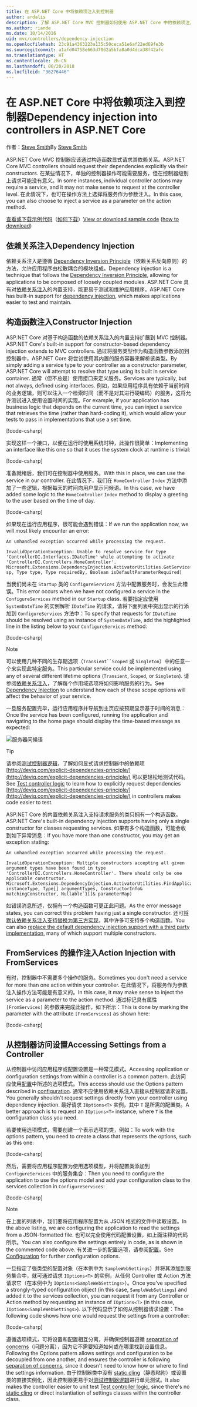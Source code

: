 ```yaml
---
title: 在 ASP.NET Core 中将依赖项注入到控制器
author: ardalis
description: 了解 ASP.NET Core MVC 控制器如何使用 ASP.NET Core 中的依赖项注入通过构造函数显式请求其依赖项。
ms.author: riande
ms.date: 10/14/2016
uid: mvc/controllers/dependency-injection
ms.openlocfilehash: 23c91a4363223a135c50ceca51e6af22ed69fe3b
ms.sourcegitcommit: a1afd04758e663d7062a5bfa8a0d4dca38f42afc
ms.translationtype: HT
ms.contentlocale: zh-CN
ms.lasthandoff: 06/20/2018
ms.locfileid: "36276446"
---
```

# <a name="dependency-injection-into-controllers-in-aspnet-core"></a><span data-ttu-id="799b1-103">在 ASP.NET Core 中将依赖项注入到控制器</span><span class="sxs-lookup"><span data-stu-id="799b1-103">Dependency injection into controllers in ASP.NET Core</span></span>

<a name="dependency-injection-controllers"></a>

<span data-ttu-id="799b1-104">作者：[Steve Smith](https://ardalis.com/)</span><span class="sxs-lookup"><span data-stu-id="799b1-104">By [Steve Smith](https://ardalis.com/)</span></span>

<span data-ttu-id="799b1-105">ASP.NET Core MVC 控制器应该通过构造函数显式请求其依赖关系。</span><span class="sxs-lookup"><span data-stu-id="799b1-105">ASP.NET Core MVC controllers should request their dependencies explicitly via their constructors.</span></span> <span data-ttu-id="799b1-106">在某些情况下，单独的控制器操作可能需要服务，但在控制器级别上请求可能没有意义。</span><span class="sxs-lookup"><span data-stu-id="799b1-106">In some instances, individual controller actions may require a service, and it may not make sense to request at the controller level.</span></span> <span data-ttu-id="799b1-107">在此情况下，也可在操作方法上选择将服务作为参数注入。</span><span class="sxs-lookup"><span data-stu-id="799b1-107">In this case, you can also choose to inject a service as a parameter on the action method.</span></span>

<span data-ttu-id="799b1-108">[查看或下载示例代码](https://github.com/aspnet/Docs/tree/master/aspnetcore/mvc/controllers/dependency-injection/sample)（[如何下载](xref:tutorials/index#how-to-download-a-sample)）</span><span class="sxs-lookup"><span data-stu-id="799b1-108">[View or download sample code](https://github.com/aspnet/Docs/tree/master/aspnetcore/mvc/controllers/dependency-injection/sample) ([how to download](xref:tutorials/index#how-to-download-a-sample))</span></span>

## <a name="dependency-injection"></a><span data-ttu-id="799b1-109">依赖关系注入</span><span class="sxs-lookup"><span data-stu-id="799b1-109">Dependency Injection</span></span>

<span data-ttu-id="799b1-110">依赖关系注入是遵循 [Dependency Inversion Principle](http://deviq.com/dependency-inversion-principle/)（依赖关系反向原则）的方法，允许应用程序由松散耦合的模块组成。</span><span class="sxs-lookup"><span data-stu-id="799b1-110">Dependency injection is a technique that follows the [Dependency Inversion Principle](http://deviq.com/dependency-inversion-principle/), allowing for applications to be composed of loosely coupled modules.</span></span> <span data-ttu-id="799b1-111">ASP.NET Core 具有对[依赖关系注入](../../fundamentals/dependency-injection.md)的内置支持，能更易于测试和维护应用程序。</span><span class="sxs-lookup"><span data-stu-id="799b1-111">ASP.NET Core has built-in support for [dependency injection](../../fundamentals/dependency-injection.md), which makes applications easier to test and maintain.</span></span>

## <a name="constructor-injection"></a><span data-ttu-id="799b1-112">构造函数注入</span><span class="sxs-lookup"><span data-stu-id="799b1-112">Constructor Injection</span></span>

<span data-ttu-id="799b1-113">ASP.NET Core 对基于构造函数的依赖关系注入的内置支持扩展到 MVC 控制器。</span><span class="sxs-lookup"><span data-stu-id="799b1-113">ASP.NET Core's built-in support for constructor-based dependency injection extends to MVC controllers.</span></span> <span data-ttu-id="799b1-114">通过将服务类型作为构造函数参数添加到控制器中，ASP.NET Core 将尝试使用其内置的服务容器来解析该类型。</span><span class="sxs-lookup"><span data-stu-id="799b1-114">By simply adding a service type to your controller as a constructor parameter, ASP.NET Core will attempt to resolve that type using its built in service container.</span></span> <span data-ttu-id="799b1-115">通常（但不总是）使用接口来定义服务。</span><span class="sxs-lookup"><span data-stu-id="799b1-115">Services are typically, but not always, defined using interfaces.</span></span> <span data-ttu-id="799b1-116">例如，如果应用程序具有依赖于当前时间的业务逻辑，则可以注入一个检索时间（而不是对其进行硬编码）的服务，这将允许测试进入使用设置时间的实现。</span><span class="sxs-lookup"><span data-stu-id="799b1-116">For example, if your application has business logic that depends on the current time, you can inject a service that retrieves the time (rather than hard-coding it), which would allow your tests to pass in implementations that use a set time.</span></span>

[!code-csharp[](dependency-injection/sample/src/ControllerDI/Interfaces/IDateTime.cs)]


<span data-ttu-id="799b1-117">实现这样一个接口，以便在运行时使用系统时钟，此操作很简单：</span><span class="sxs-lookup"><span data-stu-id="799b1-117">Implementing an interface like this one so that it uses the system clock at runtime is trivial:</span></span>

[!code-csharp[](dependency-injection/sample/src/ControllerDI/Services/SystemDateTime.cs)]


<span data-ttu-id="799b1-118">准备就绪后，我们可在控制器中使用服务。</span><span class="sxs-lookup"><span data-stu-id="799b1-118">With this in place, we can use the service in our controller.</span></span> <span data-ttu-id="799b1-119">在此情况下，我们在 `HomeController` `Index` 方法中添加了一些逻辑，根据每天的时间向用户显示问候语。</span><span class="sxs-lookup"><span data-stu-id="799b1-119">In this case, we have added some logic to the `HomeController` `Index` method to display a greeting to the user based on the time of day.</span></span>

[!code-csharp[](./dependency-injection/sample/src/ControllerDI/Controllers/HomeController.cs?highlight=8,10,12,17,18,19,20,21,22,23,24,25,26,27,28,29,30&range=1-31,51-52)]

<span data-ttu-id="799b1-120">如果现在运行应用程序，很可能会遇到错误：</span><span class="sxs-lookup"><span data-stu-id="799b1-120">If we run the application now, we will most likely encounter an error:</span></span>

```
An unhandled exception occurred while processing the request.

InvalidOperationException: Unable to resolve service for type 'ControllerDI.Interfaces.IDateTime' while attempting to activate 'ControllerDI.Controllers.HomeController'.
Microsoft.Extensions.DependencyInjection.ActivatorUtilities.GetService(IServiceProvider sp, Type type, Type requiredBy, Boolean isDefaultParameterRequired)
```

<span data-ttu-id="799b1-121">当我们尚未在 `Startup` 类的 `ConfigureServices` 方法中配置服务时，会发生此错误。</span><span class="sxs-lookup"><span data-stu-id="799b1-121">This error occurs when we have not configured a service in the `ConfigureServices` method in our `Startup` class.</span></span> <span data-ttu-id="799b1-122">若要指定应使用 `SystemDateTime` 的实例解析 `IDateTime` 的请求，请将下面列表中突出显示的行添加到 `ConfigureServices` 方法中：</span><span class="sxs-lookup"><span data-stu-id="799b1-122">To specify that requests for `IDateTime` should be resolved using an instance of `SystemDateTime`, add the highlighted line in the listing below to your `ConfigureServices` method:</span></span>

[!code-csharp[](./dependency-injection/sample/src/ControllerDI/Startup.cs?highlight=4&range=26-27,42-44)]

> [!NOTE]
> <span data-ttu-id="799b1-123">可以使用几种不同的生存期选项（`Transient``Scoped` 或 `Singleton`）中的任意一个来实现此特定服务。</span><span class="sxs-lookup"><span data-stu-id="799b1-123">This particular service could be implemented using any of several different lifetime options (`Transient`, `Scoped`, or `Singleton`).</span></span> <span data-ttu-id="799b1-124">请参阅[依赖关系注入](../../fundamentals/dependency-injection.md)，了解每个作用域选项将如何影响服务的行为。</span><span class="sxs-lookup"><span data-stu-id="799b1-124">See [Dependency Injection](../../fundamentals/dependency-injection.md) to understand how each of these scope options will affect the behavior of your service.</span></span>

<span data-ttu-id="799b1-125">一旦服务配置完毕，运行应用程序并导航到主页应按预期显示基于时间的消息：</span><span class="sxs-lookup"><span data-stu-id="799b1-125">Once the service has been configured, running the application and navigating to the home page should display the time-based message as expected:</span></span>

![服务器问候语](dependency-injection/_static/server-greeting.png)

>[!TIP]
> <span data-ttu-id="799b1-127">请参阅[测试控制器逻辑](testing.md)，了解如何显式请求控制器中的依赖项 [http://deviq.com/explicit-dependencies-principle/](http://deviq.com/explicit-dependencies-principle/) 可以更轻松地测试代码。</span><span class="sxs-lookup"><span data-stu-id="799b1-127">See [Test controller logic](testing.md) to learn how to explicitly request dependencies [http://deviq.com/explicit-dependencies-principle/](http://deviq.com/explicit-dependencies-principle/) in controllers makes code easier to test.</span></span>

<span data-ttu-id="799b1-128">ASP.NET Core 的内置依赖关系注入支持请求服务的类只拥有一个构造函数。</span><span class="sxs-lookup"><span data-stu-id="799b1-128">ASP.NET Core's built-in dependency injection supports having only a single constructor for classes requesting services.</span></span> <span data-ttu-id="799b1-129">如果有多个构造函数，可能会收到如下异常消息：</span><span class="sxs-lookup"><span data-stu-id="799b1-129">If you have more than one constructor, you may get an exception stating:</span></span>

```
An unhandled exception occurred while processing the request.

InvalidOperationException: Multiple constructors accepting all given argument types have been found in type 'ControllerDI.Controllers.HomeController'. There should only be one applicable constructor.
Microsoft.Extensions.DependencyInjection.ActivatorUtilities.FindApplicableConstructor(Type instanceType, Type[] argumentTypes, ConstructorInfo& matchingConstructor, Nullable`1[]& parameterMap)
```

<span data-ttu-id="799b1-130">如错误消息所述，仅拥有一个构造函数可更正此问题。</span><span class="sxs-lookup"><span data-stu-id="799b1-130">As the error message states, you can correct this problem having just a single constructor.</span></span> <span data-ttu-id="799b1-131">还可[将默认依赖关系注入支持替换为第三方实现](../../fundamentals/dependency-injection.md#replacing-the-default-services-container)，其中许多可支持多个构造函数。</span><span class="sxs-lookup"><span data-stu-id="799b1-131">You can also [replace the default dependency injection support with a third party implementation](../../fundamentals/dependency-injection.md#replacing-the-default-services-container), many of which support multiple constructors.</span></span>

## <a name="action-injection-with-fromservices"></a><span data-ttu-id="799b1-132">FromServices 的操作注入</span><span class="sxs-lookup"><span data-stu-id="799b1-132">Action Injection with FromServices</span></span>

<span data-ttu-id="799b1-133">有时，控制器中不需要多个操作的服务。</span><span class="sxs-lookup"><span data-stu-id="799b1-133">Sometimes you don't need a service for more than one action within your controller.</span></span> <span data-ttu-id="799b1-134">在此情况下，将服务作为参数注入操作方法可能是有意义的。</span><span class="sxs-lookup"><span data-stu-id="799b1-134">In this case, it may make sense to inject the service as a parameter to the action method.</span></span> <span data-ttu-id="799b1-135">通过标记具有属性 `[FromServices]` 的参数来完成此操作，如下所示：</span><span class="sxs-lookup"><span data-stu-id="799b1-135">This is done by marking the parameter with the attribute `[FromServices]` as shown here:</span></span>

[!code-csharp[](./dependency-injection/sample/src/ControllerDI/Controllers/HomeController.cs?highlight=1&range=33-38)]

## <a name="accessing-settings-from-a-controller"></a><span data-ttu-id="799b1-136">从控制器访问设置</span><span class="sxs-lookup"><span data-stu-id="799b1-136">Accessing Settings from a Controller</span></span>

<span data-ttu-id="799b1-137">从控制器中访问应用程序或配置设置是一种常见模式。</span><span class="sxs-lookup"><span data-stu-id="799b1-137">Accessing application or configuration settings from within a controller is a common pattern.</span></span> <span data-ttu-id="799b1-138">此访问应使用[配置](xref:fundamentals/configuration/index)中所述的选项模式。</span><span class="sxs-lookup"><span data-stu-id="799b1-138">This access should use the Options pattern described in [configuration](xref:fundamentals/configuration/index).</span></span> <span data-ttu-id="799b1-139">通常不应使用依赖关系注入直接从控制器请求设置。</span><span class="sxs-lookup"><span data-stu-id="799b1-139">You generally shouldn't request settings directly from your controller using dependency injection.</span></span> <span data-ttu-id="799b1-140">最好请求 `IOptions<T>` 实例，其中 `T` 是所需的配置类。</span><span class="sxs-lookup"><span data-stu-id="799b1-140">A better approach is to request an `IOptions<T>` instance, where `T` is the configuration class you need.</span></span>

<span data-ttu-id="799b1-141">若要使用选项模式，需要创建一个表示选项的类，例如：</span><span class="sxs-lookup"><span data-stu-id="799b1-141">To work with the options pattern, you need to create a class that represents the options, such as this one:</span></span>

[!code-csharp[](dependency-injection/sample/src/ControllerDI/Model/SampleWebSettings.cs)]

<span data-ttu-id="799b1-142">然后，需要将应用程序配置为使用选项模型，并将配置类添加到 `ConfigureServices` 中的服务集合：</span><span class="sxs-lookup"><span data-stu-id="799b1-142">Then you need to configure the application to use the options model and add your configuration class to the services collection in `ConfigureServices`:</span></span>

[!code-csharp[](./dependency-injection/sample/src/ControllerDI/Startup.cs?highlight=3,4,5,6,9,16,19&range=14-44)]

> [!NOTE]
> <span data-ttu-id="799b1-143">在上面的列表中，我们要将应用程序配置为从 JSON 格式的文件中读取设置。</span><span class="sxs-lookup"><span data-stu-id="799b1-143">In the above listing, we are configuring the application to read the settings from a JSON-formatted file.</span></span> <span data-ttu-id="799b1-144">也可以完全使用代码配置设置，如上面注释的代码所示。</span><span class="sxs-lookup"><span data-stu-id="799b1-144">You can also configure the settings entirely in code, as is shown in the commented code above.</span></span> <span data-ttu-id="799b1-145">有关进一步的配置选项，请参阅[配置](xref:fundamentals/configuration/index)。</span><span class="sxs-lookup"><span data-stu-id="799b1-145">See [Configuration](xref:fundamentals/configuration/index) for further configuration options.</span></span>

<span data-ttu-id="799b1-146">一旦指定了强类型的配置对象（在本例中为 `SampleWebSettings`）并将其添加到服务集合中，就可通过请求 `IOptions<T>` 的实例，从任何 Controller 或 Action 方法请求它（在本例中为 `IOptions<SampleWebSettings>`）。</span><span class="sxs-lookup"><span data-stu-id="799b1-146">Once you've specified a strongly-typed configuration object (in this case, `SampleWebSettings`) and added it to the services collection, you can request it from any Controller or Action method by requesting an instance of `IOptions<T>` (in this case, `IOptions<SampleWebSettings>`).</span></span> <span data-ttu-id="799b1-147">以下代码显示了如何从控制器请求设置：</span><span class="sxs-lookup"><span data-stu-id="799b1-147">The following code shows how one would request the settings from a controller:</span></span>

[!code-csharp[](./dependency-injection/sample/src/ControllerDI/Controllers/SettingsController.cs?highlight=3,5,7&range=7-22)]

<span data-ttu-id="799b1-148">遵循选项模式，可将设置和配置相互分离，并确保控制器遵循 [separation of concerns](http://deviq.com/separation-of-concerns/)（问题分离），因为它不需要知道如何或在哪里找到设置信息。</span><span class="sxs-lookup"><span data-stu-id="799b1-148">Following the Options pattern allows settings and configuration to be decoupled from one another, and ensures the controller is following [separation of concerns](http://deviq.com/separation-of-concerns/), since it doesn't need to know how or where to find the settings information.</span></span> <span data-ttu-id="799b1-149">由于控制器类中没有 [static cling](http://deviq.com/static-cling/)（静态粘附）或设置类的直接实例化，因此控制器更易于对[测试控制器逻辑](testing.md)进行单元测试。</span><span class="sxs-lookup"><span data-stu-id="799b1-149">It also makes the controller easier to unit test [Test controller logic](testing.md), since there's no [static cling](http://deviq.com/static-cling/) or direct instantiation of settings classes within the controller class.</span></span>
